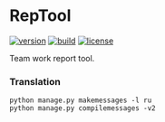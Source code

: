 # RepTool

[![version](https://img.shields.io/github/tag/z0rr0/reptool.svg)](https://github.com/z0rr0/reptool/releases/latest)
[![build](https://github.com/z0rr0/reptool/workflows/Django%20CI/badge.svg)](https://github.com/z0rr0/reptool/workflows/Python/badge.svg)
[![license](https://img.shields.io/github/license/z0rr0/reptool.svg)](https://github.com/z0rr0/reptool/blob/master/LICENSE)

Team work report tool.


###  Translation

```
python manage.py makemessages -l ru
python manage.py compilemessages -v2
```

